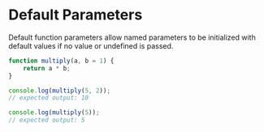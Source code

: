 # Default Parameters

Default function parameters allow named parameters to be initialized with default values if no value or undefined is passed.

```js
function multiply(a, b = 1) {
	return a * b;
}

console.log(multiply(5, 2));
// expected output: 10

console.log(multiply(5));
// expected output: 5
```
